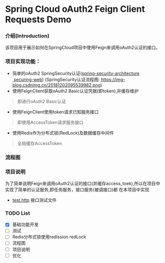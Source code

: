 # Spring Cloud oAuth2 Feign Client Requests Demo

### 介绍(Introduction)   
该项目用于展示如何在SpringCloud项目中使用Feign来调用oAuth2认证的接口。  

### 项目实现功能：  
* 简单的oAuth2 SpringSecurity认证([spring-security-architecture](https://spring.io/guides/topicals/spring-security-architecture)
  ,[securing-web](https://spring.io/guides/gs/securing-web/))
  (SpringSecurity认证流程图: https://img-blog.csdnimg.cn/20181202095539982.png)
* 使用FeignClient获取oAuth2 Basic认证凭据(即token),并缓存维护
> 即进行oAuth2 Basic认证 
* 使用FeignClient使用token请求已知服务接口
> 即使用AccessToken请求服务接口
* 使用Redis作为分布式锁(RedLock)及数据缓存中间件
> 全局缓存AccessToken

### 流程图

### 项目说明
为了简单说明Feign来调用oAuth2认证的接口(并缓存access_toek),所以在项目中实现了简单的认证服务,即任务服务，接口服务(被调接口)都
在本项目中实现
* [test.http](test.http) 接口测试文件

### TODO List  
* [x] 基础功能开发
* [ ] 测试
* [ ] Redis分布式锁使用redission redLock
* [ ] 流程图
* [ ] 项目说明
* [ ] 优化